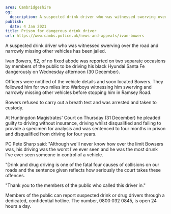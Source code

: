 ```yaml
area: Cambridgeshire
og:
  description: A suspected drink driver who was witnessed swerving over the road and narrowly missing other vehicles has been jailed.
publish:
  date: 4 Jan 2021
title: Prison for dangerous drink driver
url: https://www.cambs.police.uk/news-and-appeals/ivan-bowers
```

A suspected drink driver who was witnessed swerving over the road and narrowly missing other vehicles has been jailed.

Ivan Bowers, 52, of no fixed abode was reported on two separate occasions by members of the public to be driving his black Hyundai Santa Fe dangerously on Wednesday afternoon (30 December).

Officers were notified of the vehicle details and soon located Bowers. They followed him for two miles into Warboys witnessing him swerving and narrowly missing other vehicles before stopping him in Ramsey Road.

Bowers refused to carry out a breath test and was arrested and taken to custody.

At Huntingdon Magistrates' Court on Thursday (31 December) he pleaded guilty to driving without insurance, driving whilst disqualified and failing to provide a specimen for analysis and was sentenced to four months in prison and disqualified from driving for four years.

PC Pete Sharp said: "Although we'll never know how over the limit Bowsers was, his driving was the worst I've ever seen and he was the most drunk I've ever seen someone in control of a vehicle.

"Drink and drug driving is one of the fatal four causes of collisions on our roads and the sentence given reflects how seriously the court takes these offences.

"Thank you to the members of the public who called this driver in."

Members of the public can report suspected drink or drug drivers through a dedicated, confidential hotline. The number, 0800 032 0845, is open 24 hours a day.
